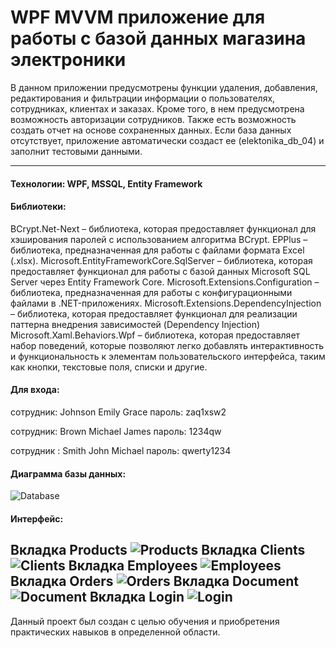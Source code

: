 # WPF MVVM приложение для работы с базой данных магазина электроники 

В данном приложении предусмотрены функции удаления, добавления, редактирования и фильтрации информации о пользователях, сотрудниках, клиентах и заказах. Кроме того, в нем предусмотрена возможность авторизации сотрудников. Также есть возможность создать отчет на основе сохраненных данных.
Если база данных отсутствует, приложение автоматически создаст ее (elektonika_db_04) и заполнит тестовыми данными.

---

#### Технологии: WPF, MSSQL, Entity Framework
#### Библиотеки:
BCrypt.Net-Next – библиотека, которая предоставляет функционал для хэширования паролей с использованием алгоритма BCrypt.
EPPlus – библиотека, предназначенная для работы с файлами формата Excel (.xlsx).
Microsoft.EntityFrameworkCore.SqlServer – библиотека, которая предоставляет функционал для работы с базой данных Microsoft SQL Server через Entity Framework Core.
Microsoft.Extensions.Configuration – библиотека, предназначенная для работы с конфигурационными файлами в .NET-приложениях.
Microsoft.Extensions.DependencyInjection – библиотека, которая предоставляет функционал для реализации паттерна внедрения зависимостей (Dependency Injection)
Microsoft.Xaml.Behaviors.Wpf – библиотека, которая предоставляет набор поведений, которые позволяют легко добавлять интерактивность и функциональность к элементам пользовательского интерфейса, таким как кнопки, текстовые поля, списки и другие.

#### Для входа:
сотрудник: Johnson Emily Grace 
пароль:  zaq1xsw2

сотрудник: Brown Michael James 
пароль: 1234qw

сотрудник : Smith John Michael 
пароль: qwerty1234 

#### Диаграмма базы данных:
![Database](https://github.com/Vamibray/Electronics_store_db_wpf/assets/133334235/7d74404a-591f-46a9-8111-6b916380a589)

#### Интерфейс:

Вкладка Products 
![Products](https://github.com/Vamibray/Electronics_store_db_wpf/assets/133334235/f1a32177-e5b7-4d5a-a328-8aaac4504a4b)
Вкладка Clients 
![Clients](https://github.com/Vamibray/Electronics_store_db_wpf/assets/133334235/4757b2bf-7b58-4580-b052-dcbd422e41f6)
Вкладка Employees 
![Employees](https://github.com/Vamibray/Electronics_store_db_wpf/assets/133334235/9fcb42fb-6ad8-456e-ab0a-2451f968cdf5)
Вкладка Orders
![Orders](https://github.com/Vamibray/Electronics_store_db_wpf/assets/133334235/26bf6993-1606-45f9-8465-d44ac9960312)
Вкладка Document 
![Document](https://github.com/Vamibray/Electronics_store_db_wpf/assets/133334235/d144a265-0200-4fd5-b5fc-e6595d9f7741)
Вкладка Login
![Login](https://github.com/Vamibray/Electronics_store_db_wpf/assets/133334235/57ebecb3-5c48-44c1-8024-d87a633df744)
---
Данный проект был создан с целью обучения и приобретения практических навыков в определенной области.
